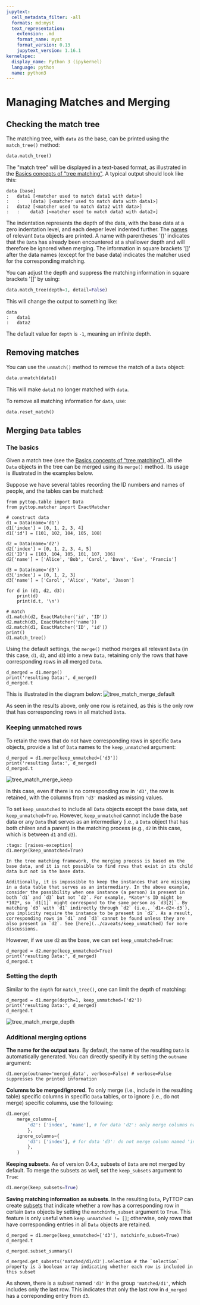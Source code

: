 ```yaml
---
jupytext:
  cell_metadata_filter: -all
  formats: md:myst
  text_representation:
    extension: .md
    format_name: myst
    format_version: 0.13
    jupytext_version: 1.16.1
kernelspec:
  display_name: Python 3 (ipykernel)
  language: python
  name: python3  
---
```


# Managing Matches and Merging

## Checking the match tree
The matching tree, with `data` as the base, can be printed using the `match_tree()` method:
```Python
data.match_tree()
```
The "match tree" will be displayed in a text-based format, as illustrated in the [Basics concepts of "tree matching"](tree_match_basic.md#basics-concepts-of-tree-matching). A typical output should look like this:
```
data [base]
:   data1 [<matcher used to match data1 with data>]
:   :    (data) [<matcher used to match data with data1>]
:   data2 [<matcher used to match data2 with data>]
:   :    data3 [<matcher used to match data3 with data2>]
```
The indentation represents the depth of the data, with the base data at a zero indentation level, and each deeper level indented further. The [names](../basics/IO.md#reading-tables-from-files) of relevant `Data` objects are printed. A name with parentheses '()' indicates that the `Data` has already been encountered at a shallower depth and will therefore be ignored when merging. The information in square brackets '[]' after the data names (except for the base data) indicates the matcher used for the corresponding matching. 

You can adjust the depth and suppress the matching information in square brackets '[]' by using:
```Python
data.match_tree(depth=1, detail=False)
```
This will change the output to something like:
```
data 
:   data1
:   data2
```
The default value for `depth` is `-1`, meaning an infinite depth.

## Removing matches
You can use the `unmatch()` method to remove the match of a `Data` object:
```Python
data.unmatch(data1)
```
This will make `data1` no longer matched with `data`.

To remove all matching information for `data`, use:
```Python
data.reset_match()
```

## Merging `Data` tables
### The basics
Given a match tree (see the [Basics concepts of "tree matching"](tree_match_basic.md#basics-concepts-of-tree-matching)), all the `Data` objects in the tree can be merged <!-- into the base `Data`  --> using its `merge()` method. Its usage is illustrated in the examples below.
<!-- This process is done in the below manner:
- For each row in the base data, merge the corresponding row (if any) in all its children data. -->
<!-- - For each row that has the corresponding row in each child data,  -->
<!-- - For the children's children and so on, the corresponding row (if any)  -->

Suppose we have several tables recording the ID numbers and names of people, and the tables can be matched:
```{code-cell}
from pyttop.table import Data
from pyttop.matcher import ExactMatcher

# construct data
d1 = Data(name='d1')
d1['index'] = [0, 1, 2, 3, 4]
d1['id'] = [101, 102, 104, 105, 108]

d2 = Data(name='d2')
d2['index'] = [0, 1, 2, 3, 4, 5]
d2['ID'] = [103, 104, 105, 101, 107, 106]
d2['name'] = ['Alice', 'Bob', 'Carol', 'Dave', 'Eve', 'Francis']

d3 = Data(name='d3')
d3['index'] = [0, 1, 2, 3]
d3['name'] = ['Carol', 'Alice', 'Kate', 'Jason']

for d in (d1, d2, d3):
    print(d)
    print(d.t, '\n')

# match
d1.match(d2, ExactMatcher('id', 'ID'))
d2.match(d3, ExactMatcher('name'))
d2.match(d1, ExactMatcher('ID', 'id'))
print()
d1.match_tree()
```

<!-- Using the default settings, the `merge()` method merges all relevant `Data` (in this case, `d2` and `d3`) into the base `Data` (`d1`), retaining only the rows in the base `Data` that have corresponding rows in all merged `Data` (`d2` and `d3`). This operation is not done in-place; instead, it creates and returns a new `Data` object.  -->
Using the default settings, the `merge()` method merges all relevant `Data` (in this case,  `d1`, `d2`, and `d3`) into a new `Data`, retaining only the rows that have corresponding rows in all merged `Data`.
```{code-cell}
d_merged = d1.merge()
print('resulting Data:', d_merged)
d_merged.t
```
This is illustrated in the diagram below:
![tree_match_merge_default](../media/tree_match_merge_default.svg)

As seen in the results above, only one row is retained, as this is the only row that has corresponding rows 
in all matched `Data`.
<!-- in both `d2` and `d3`.  -->

### Keeping unmatched rows
To retain the rows that do not have corresponding rows in specific `Data` objects, provide a list of `Data` names to the `keep_unmatched` argument:
```{code-cell}
d_merged = d1.merge(keep_unmatched=['d3'])
print('resulting Data:', d_merged)
d_merged.t
```
![tree_match_merge_keep](../media/tree_match_merge_keep.svg)

In this case, even if there is no corresponding row in `'d3'`, the row is retained, with the columns from `'d3'` masked as missing values.

To set `keep_unmatched` to include all `Data` objects except the base data, set `keep_unmatched=True`.
However, `keep_unmatched` cannot include the base data or any `Data` that serves as an intermediary (i.e., a `Data` object that has both chilren and a parent) in the matching process (e.g., `d2` in this case, which is between `d1` and `d3`).

```{code-cell}
:tags: [raises-exception]
d1.merge(keep_unmatched=True)
```

```{note}
In the tree matching framework, the merging process is based on the base data, and it is not possible to find rows that exist in its child data but not in the base data. 

Additionally, it is impossible to keep the instances that are missing in a data table that serves as an intermediary. In the above example, consider the possibility when one instance (a person) is present in both `d1` and `d3` but not `d2`. For example, *Kate*'s ID might be *102*, so `d1[1]` might correspond to the same person as `d3[2]`. By matching `d3` with `d1` indirectly through `d2` (i.e., `d1<-d2<-d3`), you implicity require the instance to be present in `d2`. As a result, corresponding rows in `d1` and `d3` cannot be found unless they are also present in `d2`. See [here](../caveats/keep_unmatched) for more discussions.
``` 
<!-- it is impossible that you want to retain instances that are missing in `d2`, as this always misses instances in `d3` that actually corresponds to some rows in `d1` but do not exist in `d2`, as they cannot be matched without the record in `d2`. -->

However, if we use `d2` as the base, we can set `keep_unmatched=True`:

```{code-cell}
d_merged = d2.merge(keep_unmatched=True)
print('resulting Data:', d_merged)
d_merged.t
```

### Setting the depth
Similar to the `depth` for `match_tree()`, one can limit the depth of matching:
```{code-cell}
d_merged = d1.merge(depth=1, keep_unmatched=['d2'])
print('resulting Data:', d_merged)
d_merged.t
```
![tree_match_merge_depth](../media/tree_match_merge_depth.svg)

### Additional merging options
**The name for the output `Data`**. By default, the name of the resulting `Data` is automatically generated. You can directly specify it by setting the `outname` argument:
```{code-cell}
d1.merge(outname='merged_data', verbose=False) # verbose=False suppresses the printed information
```

**Columns to be merged/ignored**. To only merge (i.e., include in the resulting table) specific columns in specific `Data` tables, or to ignore (i.e., do not merge) specific columns, use the following:
```Python
d1.merge(
    merge_columns={
        'd2': ['index', 'name'], # for data 'd2': only merge columns named 'index', 'name'
        },
    ignore_columns={
        'd3': ['index'], # for data 'd3': do not merge column named 'index'
        },
    )
```

**Keeping subsets**. As of version 0.4.x, subsets of `Data` are not merged by default. To merge the subsets as well, set the `keep_subsets` argument to `True`:
```Python
d1.merge(keep_subsets=True)
```

**Saving matching information as subsets**. In the resulting `Data`, PyTTOP can create [subsets](../subset/subset) that indicate whether a row has a corresponding row in certain `Data` objects by setting the `matchinfo_subset` argument to `True`. This feature is only useful when `keep_unmatched != []`; otherwise, only rows that have corresponding entries in all `Data` objects are retained.
```{code-cell}
d_merged = d1.merge(keep_unmatched=['d3'], matchinfo_subset=True)
d_merged.t
```
```{code-cell}
d_merged.subset_summary()
```
```{code-cell}
d_merged.get_subsets('matched/d1/d3').selection # the `selection` property is a boolean array indicating whether each row is included in this subset
```
As shown, there is a subset named `'d3'` in the group `'matched/d1'`, which includes only the last row. This indicates that only the last row in `d_merged` has a correponding entry from `d3`.
